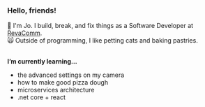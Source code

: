 ### Hello, friends!
<p>💬 I'm Jo. I build, break, and fix things as a Software Developer at <a href="https://www.revacomm.com/">RevaComm</a>.<br>
  🙀 Outside of programming, I like petting cats and baking pastries.<br>
</p>

<br>
<b>I’m currently learning... </b>
<ul>
  <li>the advanced settings on my camera</li>
  <li>how to make good pizza dough</li>
  <li>microservices architecture</li>
  <li>.net core + react</li>
</ul>



